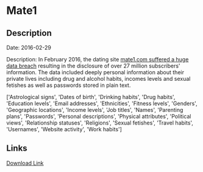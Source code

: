 # Mate1

## Description

Date: 2016-02-29

Description:
In February 2016, the dating site <a href="http://motherboard.vice.com/read/hacker-claims-to-have-sold-27m-dating-site-passwords-mate1-com-hell-forum" target="_blank" rel="noopener">mate1.com suffered a huge data breach</a> resulting in the disclosure of over 27 million subscribers' information. The data included deeply personal information about their private lives including drug and alcohol habits, incomes levels and sexual fetishes as well as passwords stored in plain text.


['Astrological signs', 'Dates of birth', 'Drinking habits', 'Drug habits', 'Education levels', 'Email addresses', 'Ethnicities', 'Fitness levels', 'Genders', 'Geographic locations', 'Income levels', 'Job titles', 'Names', 'Parenting plans', 'Passwords', 'Personal descriptions', 'Physical attributes', 'Political views', 'Relationship statuses', 'Religions', 'Sexual fetishes', 'Travel habits', 'Usernames', 'Website activity', 'Work habits']

## Links

[Download Link](https://link-to.net/1229997/190.5821372195019/dynamic/?r=aHR0cHM6Ly93d3cubWVkaWFmaXJlLmNvbS92aWV3L3RVZFpJWWZRQ0MwRHZYdy9tYXRlMS5jb20vZmlsZQ==)